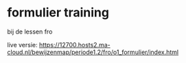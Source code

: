# formulier training
bij de lessen fro

live versie: https://12700.hosts2.ma-cloud.nl/bewijzenmap/periode1.2/fro/o1_formulier/index.html
